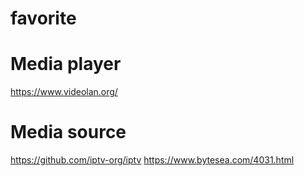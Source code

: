 # favorite
# Media player
https://www.videolan.org/

# Media source
https://github.com/iptv-org/iptv
https://www.bytesea.com/4031.html
